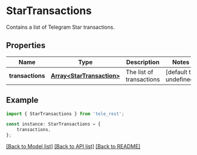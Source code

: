 # StarTransactions

Contains a list of Telegram Star transactions.

## Properties

Name | Type | Description | Notes
------------ | ------------- | ------------- | -------------
**transactions** | [**Array&lt;StarTransaction&gt;**](StarTransaction.md) | The list of transactions | [default to undefined]

## Example

```typescript
import { StarTransactions } from 'tele_rest';

const instance: StarTransactions = {
    transactions,
};
```

[[Back to Model list]](../README.md#documentation-for-models) [[Back to API list]](../README.md#documentation-for-api-endpoints) [[Back to README]](../README.md)

